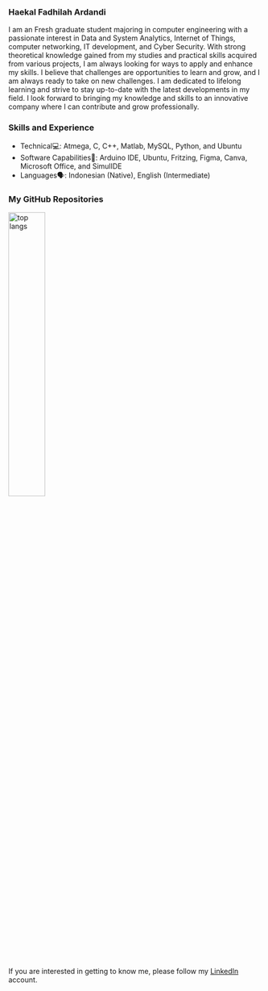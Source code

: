 ### **Haekal Fadhilah Ardandi**<br>

I am an Fresh graduate student majoring in computer engineering with a passionate interest in Data and System Analytics, Internet of Things, computer networking, IT development, and Cyber Security. With strong theoretical knowledge gained from my studies and practical skills acquired from various projects, I am always looking for ways to apply and enhance my skills. I believe that challenges are opportunities to learn and grow, and I am always ready to take on new challenges. I am dedicated to lifelong learning and strive to stay up-to-date with the latest developments in my field. I look forward to bringing my knowledge and skills to an innovative company where I can contribute and grow professionally.

### **Skills and Experience**<br>
* Technical💻: Atmega, C, C++, Matlab, MySQL, Python, and Ubuntu
* Software Capabilities📀:  Arduino IDE, Ubuntu, Fritzing, Figma, Canva, Microsoft Office, and SimulIDE
* Languages🗣️:  Indonesian (Native), English (Intermediate)

### **My GitHub Repositories**<br>
<img alt="top langs" width="38%" src="https://github-readme-stats.vercel.app/api/top-langs/?username=haekal214&layout=compact"/>

If you are interested in getting to know me, please follow my [LinkedIn](https://www.linkedin.com/in/haekalfadhilah/) account.
